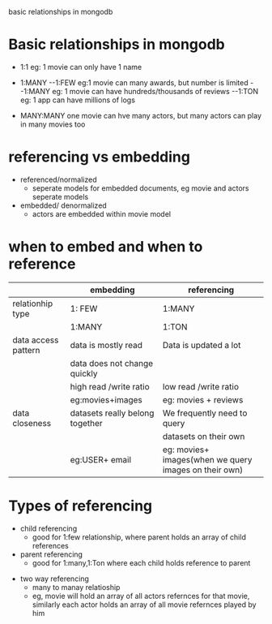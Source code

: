 basic relationships in mongodb

# Basic relationships in mongodb

- 1:1
  eg: 1 movie can only have 1 name

* 1:MANY
  --1:FEW
  eg:1 movie can many awards, but number is limited
  --1:MANY
  eg: 1 movie can have hundreds/thousands of reviews
  --1:TON
  eg: 1 app can have millions of logs

- MANY:MANY
  one movie can hve many actors, but many actors can play in many movies too

# referencing vs embedding

- referenced/normalized
  - seperate models for embedded documents, eg movie and actors seperate models
- embedded/ denormalized
  - actors are embedded within movie model

# when to embed and when to reference

|                     | embedding                       | referencing                                           |
| ------------------- | ------------------------------- | ----------------------------------------------------- |
| relationhip type    | 1: FEW                          | 1:MANY                                                |
|                     | 1:MANY                          | 1:TON                                                 |
| data access pattern | data is mostly read             | Data is updated a lot                                 |
|                     | data does not change quickly    |                                                       |
|                     | high read /write ratio          | low read /write ratio                                 |
|                     | eg:movies+images                | eg: movies + reviews                                  |
| data closeness      | datasets really belong together | We frequently need to query                           |
|                     |                                 | datasets on their own                                 |
|                     | eg:USER+ email                  | eg: movies+ images(when we query images on their own) |

# Types of referencing

- child referencing
  - good for 1:few relationship, where parent holds an array of child references
- parent referencing
  - good for 1:many,1:Ton where each child holds reference to parent

* two way referencing
  - many to manay relatioship
  - eg, movie will hold an array of all actors refernces for that movie, similarly each actor holds an array of all movie refernces played by him
